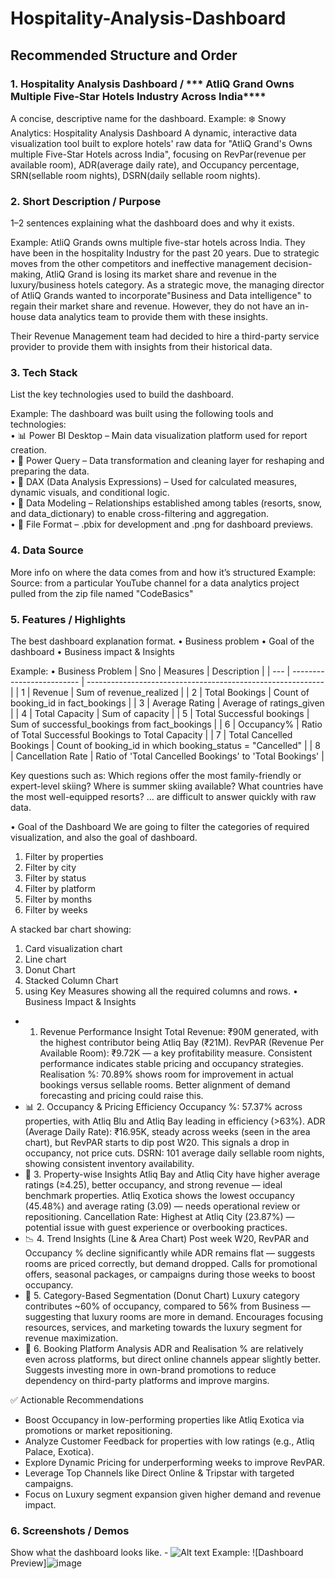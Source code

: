 # Hospitality-Analysis-Dashboard
## Recommended Structure and Order
### 1.	Hospitality Analysis Dashboard / *** AtliQ Grand Owns Multiple Five-Star Hotels Industry Across India****
A concise, descriptive name for the dashboard.
Example: 
❄️ Snowy Analytics: Hospitality Analysis Dashboard
A dynamic, interactive data visualization tool built to explore hotels' raw data for "AtliQ Grand's Owns multiple Five-Star Hotels across India", focusing on RevPar(revenue per available room), ADR(average daily rate), and Occupancy percentage, SRN(sellable room nights), DSRN(daily sellable room nights).

### 2.	Short Description / Purpose
1–2 sentences explaining what the dashboard does and why it exists.

Example: 
AtliQ Grands owns multiple five-star hotels across India. They have been in the hospitality Industry for the past 20 years.
Due to strategic moves from the other competitors and ineffective management decision-making, AtliQ Grand is losing its market share and revenue 
in the luxury/business hotels category. As a strategic move, the managing director of AtliQ Grands wanted to incorporate"Business and Data intelligence"
to regain their market share and revenue. However, they do not have an in-house data analytics team to provide them with these insights.

Their Revenue Management team had decided to hire a third-party service provider to provide them with insights from their historical data.
### 3.	Tech Stack
List the key technologies used to build the dashboard.

Example:
The dashboard was built using the following tools and technologies:<br>
•	📊 Power BI Desktop – Main data visualization platform used for report creation.<br>
•	📂 Power Query – Data transformation and cleaning layer for reshaping and preparing the data.<br>
•	🧠 DAX (Data Analysis Expressions) – Used for calculated measures, dynamic visuals, and conditional logic.<br>
•	📝 Data Modeling – Relationships established among tables (resorts, snow, and data_dictionary) to enable cross-filtering and aggregation.<br>
•	📁 File Format – .pbix for development and .png for dashboard previews.

### 4.	Data Source
More info on where the data comes from and how it’s structured
Example:
Source: from a particular YouTube channel for a data analytics project pulled from the zip file named "CodeBasics"

### 5.	Features / Highlights
The best dashboard explanation format. 
•	Business problem
•	Goal of the dashboard
•	Business impact & Insights

Example:
•	Business Problem
| Sno | Measures                  | Description                                                 |
| --- | ------------------------- | ----------------------------------------------------------- |
| 1   | Revenue                   | Sum of revenue\_realized                                    |
| 2   | Total Bookings            | Count of booking\_id in fact\_bookings                      |
| 3   | Average Rating            | Average of ratings\_given                                   |
| 4   | Total Capacity            | Sum of capacity                                             |
| 5   | Total Successful bookings | Sum of successful\_bookings from fact\_bookings             |
| 6   | Occupancy%                | Ratio of Total Successful Bookings to Total Capacity        |
| 7   | Total Cancelled Bookings  | Count of booking\_id in which booking\_status = "Cancelled" |
| 8   | Cancellation Rate         | Ratio of 'Total Cancelled Bookings' to 'Total Bookings'     |


Key questions such as:
Which regions offer the most family-friendly or expert-level skiing?
Where is summer skiing available?
What countries have the most well-equipped resorts?
… are difficult to answer quickly with raw data.

•	Goal of the Dashboard
We are going to filter the categories of required visualization, and also the goal of dashboard.
1. Filter by properties
2. Filter by city
3. Filter by status
4. Filter by platform
5. Filter by months
6. Filter by weeks

A stacked bar chart showing:
1. Card visualization chart
2. Line chart
3. Donut Chart
4. Stacked Column Chart
5. using Key Measures showing all the required columns and rows. 
•	Business Impact & Insights
* 1. Revenue Performance Insight
Total Revenue: ₹90M generated, with the highest contributor being Atliq Bay (₹21M).
RevPAR (Revenue Per Available Room): ₹9.72K — a key profitability measure. Consistent performance indicates stable pricing and occupancy strategies.
Realisation %: 70.89% shows room for improvement in actual bookings versus sellable rooms. Better alignment of demand forecasting and pricing could raise this.
* 📊 2. Occupancy & Pricing Efficiency
Occupancy %: 57.37% across properties, with Atliq Blu and Atliq Bay leading in efficiency (>63%).
ADR (Average Daily Rate): ₹16.95K, steady across weeks (seen in the area chart), but RevPAR starts to dip post W20. This signals a drop in occupancy, not price cuts.
DSRN: 101 average daily sellable room nights, showing consistent inventory availability.
* 🧩 3. Property-wise Insights
Atliq Bay and Atliq City have higher average ratings (≥4.25), better occupancy, and strong revenue — ideal benchmark properties.
Atliq Exotica shows the lowest occupancy (45.48%) and average rating (3.09) — needs operational review or repositioning.
Cancellation Rate: Highest at Atliq City (23.87%) — potential issue with guest experience or overbooking practices.
* 📉 4. Trend Insights (Line & Area Chart)
Post week W20, RevPAR and Occupancy % decline significantly while ADR remains flat — suggests rooms are priced correctly, but demand dropped.
Calls for promotional offers, seasonal packages, or campaigns during those weeks to boost occupancy.
* 🧁 5. Category-Based Segmentation (Donut Chart)
Luxury category contributes ~60% of occupancy, compared to 56% from Business — suggesting that luxury rooms are more in demand.
Encourages focusing resources, services, and marketing towards the luxury segment for revenue maximization.
* 📱 6. Booking Platform Analysis
ADR and Realisation % are relatively even across platforms, but direct online channels appear slightly better.
Suggests investing more in own-brand promotions to reduce dependency on third-party platforms and improve margins.

✅ Actionable Recommendations
* Boost Occupancy in low-performing properties like Atliq Exotica via promotions or market repositioning.
* Analyze Customer Feedback for properties with low ratings (e.g., Atliq Palace, Exotica).
* Explore Dynamic Pricing for underperforming weeks to improve RevPAR.
* Leverage Top Channels like Direct Online & Tripstar with targeted campaigns.
* Focus on Luxury segment expansion given higher demand and revenue impact.

### 6.	Screenshots / Demos
Show what the dashboard looks like. - ![Alt text](https://github.com/username/repo/assets/image.png)
Example: ![Dashboard Preview]![image](https://github.com/user-attachments/assets/9a5f83e9-828f-4827-9058-0630d4ecf391)
